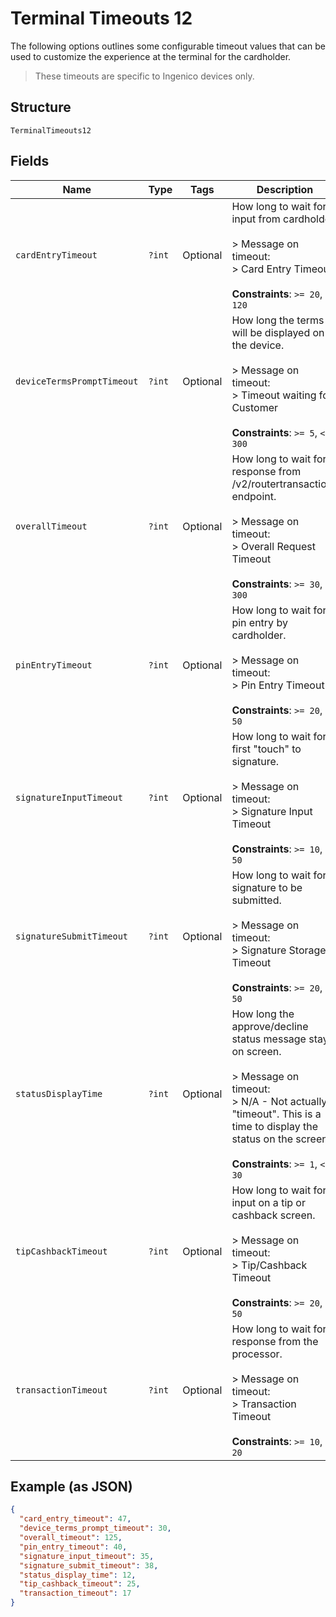 
# Terminal Timeouts 12

The following options outlines some configurable timeout values that can be used to customize the experience at the terminal for the cardholder.

> These timeouts are specific to Ingenico devices only.

## Structure

`TerminalTimeouts12`

## Fields

| Name | Type | Tags | Description | Getter | Setter |
|  --- | --- | --- | --- | --- | --- |
| `cardEntryTimeout` | `?int` | Optional | How long to wait for input from cardholder.<br><br>> Message on timeout:<br>> Card Entry Timeout<br><br>**Constraints**: `>= 20`, `<= 120` | getCardEntryTimeout(): ?int | setCardEntryTimeout(?int cardEntryTimeout): void |
| `deviceTermsPromptTimeout` | `?int` | Optional | How long the terms will be displayed on the device.<br><br>> Message on timeout:<br>> Timeout waiting for Customer<br><br>**Constraints**: `>= 5`, `<= 300` | getDeviceTermsPromptTimeout(): ?int | setDeviceTermsPromptTimeout(?int deviceTermsPromptTimeout): void |
| `overallTimeout` | `?int` | Optional | How long to wait for response from /v2/routertransactions endpoint.<br><br>> Message on timeout:<br>> Overall Request Timeout<br><br>**Constraints**: `>= 30`, `<= 300` | getOverallTimeout(): ?int | setOverallTimeout(?int overallTimeout): void |
| `pinEntryTimeout` | `?int` | Optional | How long to wait for pin entry by cardholder.<br><br>> Message on timeout:<br>> Pin Entry Timeout<br><br>**Constraints**: `>= 20`, `<= 50` | getPinEntryTimeout(): ?int | setPinEntryTimeout(?int pinEntryTimeout): void |
| `signatureInputTimeout` | `?int` | Optional | How long to wait for first "touch" to signature.<br><br>> Message on timeout:<br>> Signature Input Timeout<br><br>**Constraints**: `>= 10`, `<= 50` | getSignatureInputTimeout(): ?int | setSignatureInputTimeout(?int signatureInputTimeout): void |
| `signatureSubmitTimeout` | `?int` | Optional | How long to wait for signature to be submitted.<br><br>> Message on timeout:<br>> Signature Storage Timeout<br><br>**Constraints**: `>= 20`, `<= 50` | getSignatureSubmitTimeout(): ?int | setSignatureSubmitTimeout(?int signatureSubmitTimeout): void |
| `statusDisplayTime` | `?int` | Optional | How long the approve/decline status message stays on screen.<br><br>> Message on timeout:<br>> N/A - Not actually a "timeout".  This is a time to display the status on the screen.<br><br>**Constraints**: `>= 1`, `<= 30` | getStatusDisplayTime(): ?int | setStatusDisplayTime(?int statusDisplayTime): void |
| `tipCashbackTimeout` | `?int` | Optional | How long to wait for input on a tip or cashback screen.<br><br>> Message on timeout:<br>> Tip/Cashback Timeout<br><br>**Constraints**: `>= 20`, `<= 50` | getTipCashbackTimeout(): ?int | setTipCashbackTimeout(?int tipCashbackTimeout): void |
| `transactionTimeout` | `?int` | Optional | How long to wait for response from the processor.<br><br>> Message on timeout:<br>> Transaction Timeout<br><br>**Constraints**: `>= 10`, `<= 20` | getTransactionTimeout(): ?int | setTransactionTimeout(?int transactionTimeout): void |

## Example (as JSON)

```json
{
  "card_entry_timeout": 47,
  "device_terms_prompt_timeout": 30,
  "overall_timeout": 125,
  "pin_entry_timeout": 40,
  "signature_input_timeout": 35,
  "signature_submit_timeout": 38,
  "status_display_time": 12,
  "tip_cashback_timeout": 25,
  "transaction_timeout": 17
}
```

